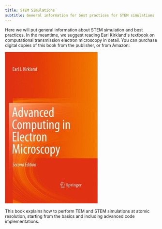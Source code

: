 ```yaml
---
title: STEM Simulations
subtitle: General information for best practices for STEM simulations
---
```



Here we will put general information about STEM simulation and best practices.  In the meantime, we suggest reading Earl Kirkland's textbook on computational transmission electron microscopy in detail.  You can purchase digital copies of this book from the publisher, or from Amazon:

[<img src="/img/STEMinfo/TextbookKirkland.jpg">](https://www.amazon.com/Earl-J-Kirkland-Computing-Microscopy/dp/B004VG44OM/ref=sr_1_3?keywords=advanced+computing+in+electron+microscopy&qid=1563155727&s=gateway&sr=8-3)

This book explains how to perform TEM and STEM simulations at atomic resolution, starting from the basics and including advanced code implementations.


